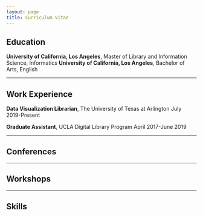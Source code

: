 ```yaml
---
layout: page
title: Curriculum Vitae
---
```


## Education

**University of California, Los Angeles**, Master of Library and Information Science, Informatics
**University of California, Los Angeles**, Bachelor of Arts, English

---

## Work Experience

**Data Visualization Librarian**, The University of Texas at Arlington
July 2019-Present

**Graduate Assistant**, UCLA Digital Library Program
April 2017-June 2019

---

## Conferences

---

## Workshops

---

## Skills
